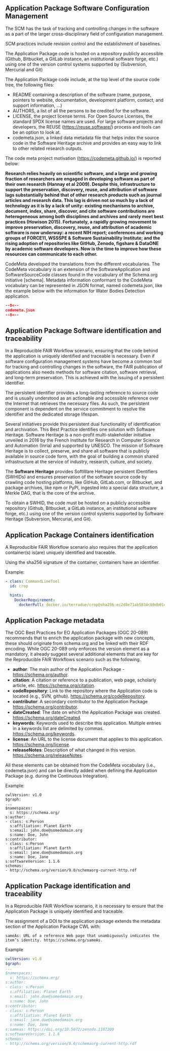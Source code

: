 ## Application Package Software Configuration Management

The SCM has the task of tracking and controlling changes in the software as a part of the larger cross-disciplinary field of configuration management. 

SCM practices include revision control and the establishment of baselines.


The Application Package code is hosted on a repository publicly accessible (Github, Bitbucket, a GitLab instance, an institutional software forge, etc.) using one of the version control systems supported by (Subversion, Mercurial and Git)

The Application Package code include, at the top level of the source code tree, the following files:

* README containing a description of the software (name, purpose, pointers to website, documentation, development platform, contact, and support information, …)
* AUTHORS, a list of all the persons to be credited for the software.
* LICENSE, the project license terms. For Open Source Licenses, the standard SPDX license names are used. For large software projects and developers, the REUSE (https://reuse.software/) process and tools can be an option to look at.
* codemeta.json, a linked data metadata file that helps index the source code in the Software Heritage archive and provides an easy way to link to other related research outputs.

The code meta project motivation (https://codemeta.github.io/) is reported below:

**Research relies heavily on scientific software, and a large and growing fraction of researchers are engaged in developing software as part of their own research (Hannay et al 2009). Despite this, infrastructure to support the preservation, discovery, reuse, and attribution of software lags substantially behind that of other research products such as journal articles and research data. This lag is driven not so much by a lack of technology as it is by a lack of unity: existing mechanisms to archive, document, index, share, discover, and cite software contributions are heterogeneous among both disciplines and archives and rarely meet best practices (Howison 2015). Fortunately, a rapidly growing movement to improve preservation, discovery, reuse, and attribution of academic software is now underway: a recent NIH report; conferences and working groups of FORCE11, WSSSPE & Software Sustainability Institute; and the rising adoption of repositories like GitHub, Zenodo, figshare & DataONE by academic software developers. Now is the time to improve how these resources can communicate to each other.**

CodeMeta developed the translations from the different vocabularies. The CodeMeta vocabulary is an extension of the SoftwareApplication and SoftwareSourceCode classes found in the vocabulary of the Schema.org initiative [schema]. Metadata information conformant to the CodeMeta vocabulary can be represented in JSON format, named codemeta.json, like the example below with the information for Water Bodies Detection application.

```json linenums="1" title="codemeta.json"
--8<--
codemeta.json
--8<--
```

## Application Package Software identification and traceability

In a Reproducible FAIR Workflow scenario, ensuring that the code behind the application is uniquely identified and traceable is necessary. Even if software configuration management systems have become a common tool for tracking and controlling changes in the software, the FAIR publication of applications also needs methods for software citation, software retrieval, and long-term preservation. This is achieved with the issuing of a persistent identifier.

The persistent identifier provides a long-lasting reference to source code and is usually understood as an actionable and accessible reference over the Internet that retrieves the necessary files. As such, the persistent component is dependent on the service commitment to resolve the identifier and the dedicated storage lifespan.

Several initiatives provide this persistent dual functionality of identification and archivation. This Best Practice identifies one solution with Software Heritage. Software Heritage is a non-profit multi-stakeholder initiative unveiled in 2016 by the French Institute for Research in Computer Science and Automation (Inria) and supported by UNESCO. The mission of Software Heritage is to collect, preserve, and share all software that is publicly available in source code form, with the goal of building a common shared infrastructure at the service of industry, research, culture, and society.

The __Software Heritage__ provides SoftWare Heritage persistent IDentifiers (SWHIDs) and ensures preservation of the software source code by crawling code hosting platforms, like GitHub, GitLab.com, or Bitbucket, and package archives, like npm or PyPI, ingested into a special data structure, a Merkle DAG, that is the core of the archive.

To obtain a SWHID, the code must be hosted on a publicly accessible repository (Github, Bitbucket, a GitLab instance, an institutional software forge, etc.) using one of the version control systems supported by Software Heritage (Subversion, Mercurial, and Git).

## Application Package Containers identification

A Reproducible FAIR Workflow scenario also requires that the application container(s) is(are) uniquely identified and traceable. 

Using the sha256 signature of the container, containers have an identifier.

Example:

```yaml
- class: CommandLineTool
  id: crop

  hints:
    DockerRequirement:
      dockerPull: docker.io/terradue/crop@sha256:ec2d8e71ab5834cb9db01c5001bde9c3d6038d0418ad085726b051b4359750e1
```

## Application Package metadata

The OGC Best Practices for EO Application Packages (OGC 20-089) recommends that to enrich the application package with new concepts, these should originate from schema.org and be linked with their RDF encoding. While OGC 20-089 only enforces the version element as a mandatory, it already suggest several additional elements that are key for the Reproducible FAIR Workflows scenario such as the following.

* **author**: The main author of the Application Package - https://schema.org/author.
* **citation**: A citation or reference to a publication, web page, scholarly article, etc. https://schema.org/citation.
* **codeRepository**: Link to the repository where the Application code is located (e.g., SVN, github). https://schema.org/codeRepository.
* **contributor**: A secondary contributor to the Application Package https://schema.org/contributor.
* **dateCreated**: The date on which the Application Package was created. https://schema.org/dateCreated.
* **keywords**: Keywords used to describe this application. Multiple entries in a keywords list are delimited by commas. https://schema.org/keywords.
* **license**: An URL to the license document that applies to this application. https://schema.org/license.
* **releaseNotes**: Description of what changed in this version. https://schema.org/releaseNotes.

All these elements can be obtained from the CodeMeta vocabulary (i.e., codemeta.json) and can be directly added when defining the Application Package (e.g. during the Continuous Integration).

Example:

```
cwlVersion: v1.0
$graph:
...
$namespaces:
  s: https://schema.org/
s:author:
- class: s:Person
  s:affiliation: Planet Earth
  s:email: john.doe@somedomain.org
  s:name: Doe, John
s:contributor:
- class: s:Person
  s:affiliation: Planet Earth
  s:email: jane.doe@somedomain.org
  s:name: Doe, Jane
s:softwareVersion: 1.1.6
schemas:
- http://schema.org/version/9.0/schemaorg-current-http.rdf
```

## Application Package identification and traceability

In a Reproducible FAIR Workflow scenario, it is necessary to ensure that the Application Package is uniquely identified and traceable. 

The assignment of a DOI to the application package extends the metadata section of the Application Package CWL with:

```
sameAs: URL of a reference Web page that unambiguously indicates the item’s identity. https://schema.org/sameAs.
```

Example

```yaml hl_lines="16"
cwlVersion: v1.0
$graph:
...
$namespaces:
  s: https://schema.org/
s:author:
- class: s:Person
  s:affiliation: Planet Earth
  s:email: john.doe@somedomain.org
  s:name: Doe, John
s:contributor:
- class: s:Person
  s:affiliation: Planet Earth
  s:email: jane.doe@somedomain.org
  s:name: Doe, Jane
s:sameas: https://doi.org/10.5072/zenodo.1107209
s:softwareVersion: 1.1.6
schemas:
- http://schema.org/version/9.0/schemaorg-current-http.rdf
```